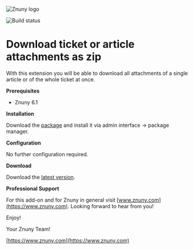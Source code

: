 ![Znuny logo](https://www.znuny.com/assets/images/logo_small.png)


![Build status](https://badge.proxy.znuny.com/Znuny4OTRS-DownloadAllAttachments/rel-6_1)

Download ticket or article attachments as zip
=================

With this extension you will be able to download all attachments of a single article or of the whole ticket at once.

**Prerequisites**

- Znuny 6.1

**Installation**

Download the [package](https://addons.znuny.com/api/addon_repos/public/2088/latest) and install it via admin interface -> package manager.

**Configuration**

No further configuration required.

**Download**

Download the [latest version](https://addons.znuny.com/api/addon_repos/public/2088/latest).

**Professional Support**

For this add-on and for Znuny in general visit [www.znuny.com](https://www.znuny.com). Looking forward to hear from you!

Enjoy!

Your Znuny Team!

[https://www.znuny.com](https://www.znuny.com)
